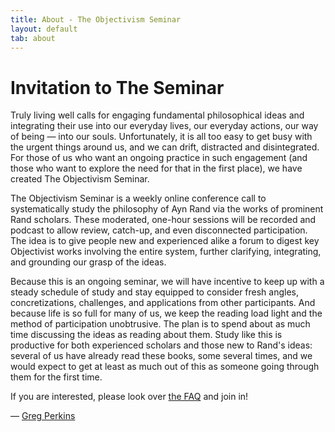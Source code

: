 ```yaml
---
title: About - The Objectivism Seminar
layout: default
tab: about
---
```


Invitation to The Seminar
=========================

Truly living well calls for engaging fundamental philosophical ideas and
integrating their use into our everyday lives, our everyday actions, our way of
being — into our souls. Unfortunately, it is all too easy to get busy with
the urgent things around us, and we can drift, distracted and disintegrated. For
those of us who want an ongoing practice in such engagement (and those who want
to explore the need for that in the first place), we have created The Objectivism
Seminar.

The Objectivism Seminar is a weekly online conference call to systematically
study the philosophy of Ayn Rand via the works of prominent Rand scholars. These
moderated, one-hour sessions will be recorded and podcast to allow review,
catch-up, and even disconnected participation. The idea is to give people new
and experienced alike a forum to digest key Objectivist works involving
the entire system, further clarifying, integrating, and grounding our grasp of
the ideas.

Because this is an ongoing seminar, we will have incentive to keep up with a
steady schedule of study and stay equipped to consider fresh angles,
concretizations, challenges, and applications from other participants. And
because life is so full for many of us, we keep the reading load light and the
method of participation unobtrusive. The plan is to spend about as much time
discussing the ideas as reading about them. Study like this is productive for
both experienced scholars and those new to Rand's ideas: several of us have already read these
books, some several times, and we would expect to get at least as much out of
this as someone going through them for the first time.

If you are interested, please look over
<a title="Frequently Asked Questions" href="/faq">the FAQ</a> and join in!

— <a title="Send email to Greg!" href="mailto:greg@objectivismseminar.com" target="_blank">Greg Perkins</a>
